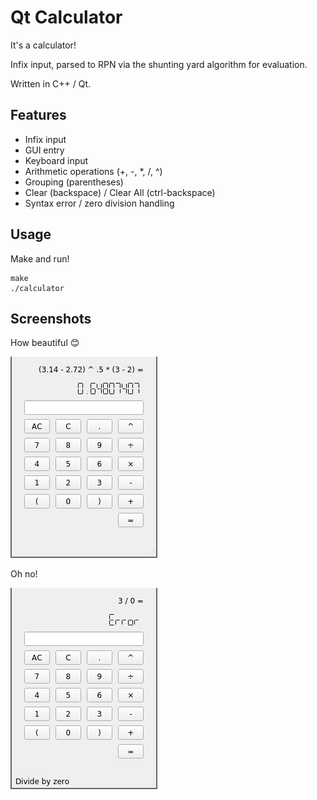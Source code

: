# Qt Calculator

It's a calculator! 

Infix input, parsed to RPN via the shunting yard algorithm for evaluation. 

Written in C++ / Qt.

## Features

- Infix input
- GUI entry
- Keyboard input
- Arithmetic operations (+, -, \*, /, ^)
- Grouping (parentheses)
- Clear (backspace) / Clear All (ctrl-backspace)
- Syntax error / zero division handling

## Usage

Make and run!

```
make
./calculator
```

## Screenshots

How beautiful :blush:

![](calculator-screenshot.png)

Oh no!

![](calculator-screenshot-err.png)

